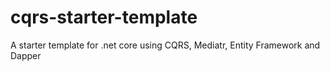 # cqrs-starter-template
A starter template for .net core using CQRS, Mediatr, Entity Framework and Dapper
